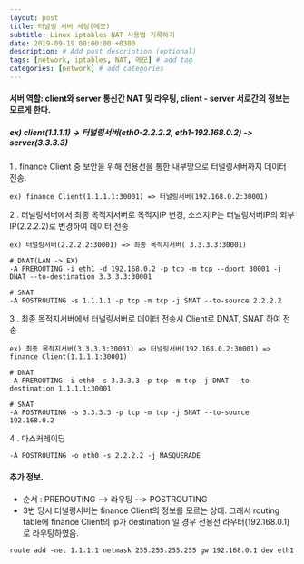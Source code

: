 ```yaml
---
layout: post
title: 터널링 서버 세팅(메모)
subtitle: Linux iptables NAT 사용법 기록하기
date: 2019-09-19 00:00:00 +0300
description: # Add post description (optional)
tags: [network, iptables, NAT, 메모] # add tag
categories: [network] # add categories
---
```


#### 서버 역할: client와 server 통신간 NAT 및 라우팅, client - server 서로간의 정보는 모르게 한다.

##### ex) client(1.1.1.1) -> 터널링서버(eth0-2.2.2.2, eth1-192.168.0.2) -> server(3.3.3.3)


1 . finance Client 중 보안을 위해 전용선을 통한 내부망으로 터널링서버까지 데이터 전송.

`ex) finance Client(1.1.1.1:30001) => 터널링서버(192.168.0.2:30001)`

2 . 터널링서버에서 최종 목적지서버로 목적지IP 변경, 소스지IP는 터널링서버IP의 외부IP(2.2.2.2)로 변경하여 데이터 전송

`ex) 터널링서버(2.2.2.2:30001) => 최종 목적지서버( 3.3.3.3:30001)`
```
# DNAT(LAN -> EX)
-A PREROUTING -i eth1 -d 192.168.0.2 -p tcp -m tcp --dport 30001 -j DNAT --to-destination 3.3.3.3:30001

# SNAT
-A POSTROUTING -s 1.1.1.1 -p tcp -m tcp -j SNAT --to-source 2.2.2.2
```

3 . 최종 목적지서버에서 터널링서버로 데이터 전송시 Client로 DNAT, SNAT 하여 전송

`ex) 최종 목적지서버(3.3.3.3:30001) => 터널링서버(192.168.0.2:30001) => finance Client(1.1.1.1:30001)`

```
# DNAT
-A PREROUTING -i eth0 -s 3.3.3.3 -p tcp -m tcp -j DNAT --to-destination 1.1.1.1:30001

# SNAT
-A POSTROUTING -s 3.3.3.3 -p tcp -m tcp -j SNAT --to-source 192.168.0.2
```

4 . 마스커레이딩

`-A POSTROUTING -o eth0 -s 2.2.2.2 -j MASQUERADE`

#### 추가 정보.
 - 순서 : PREROUTING --> 라우팅 --> POSTROUTING 
 - 3번 당시 터널링서버는 finance Client의 정보를 모르는 상태. 그래서 routing table에 finance Client의 ip가 destination 일 경우 전용선 라우터(192.168.0.1)로 라우팅하였음.

`route add -net 1.1.1.1 netmask 255.255.255.255 gw 192.168.0.1 dev eth1`